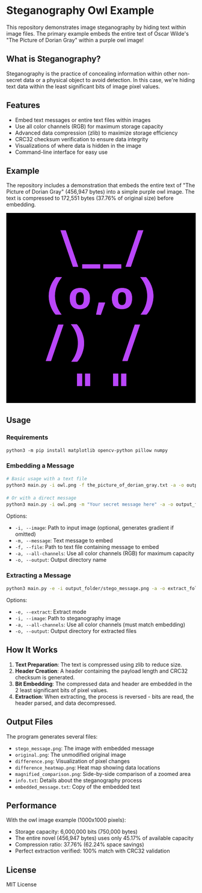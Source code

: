# Steganography Owl Example

This repository demonstrates image steganography by hiding text within image files. The primary example embeds the entire text of Oscar Wilde's "The Picture of Dorian Gray" within a purple owl image!

## What is Steganography?

Steganography is the practice of concealing information within other non-secret data or a physical object to avoid detection. In this case, we're hiding text data within the least significant bits of image pixel values.

## Features

- Embed text messages or entire text files within images
- Use all color channels (RGB) for maximum storage capacity
- Advanced data compression (zlib) to maximize storage efficiency
- CRC32 checksum verification to ensure data integrity
- Visualizations of where data is hidden in the image
- Command-line interface for easy use

## Example

The repository includes a demonstration that embeds the entire text of "The Picture of Dorian Gray" (456,947 bytes) into a simple purple owl image. The text is compressed to 172,551 bytes (37.76% of original size) before embedding.

![Owl Image](owl.png)

## Usage

### Requirements

```
python3 -m pip install matplotlib opencv-python pillow numpy
```

### Embedding a Message

```bash
# Basic usage with a text file
python3 main.py -i owl.png -f the_picture_of_dorian_gray.txt -a -o output_folder

# Or with a direct message
python3 main.py -i owl.png -m "Your secret message here" -a -o output_folder
```

Options:
- `-i, --image`: Path to input image (optional, generates gradient if omitted)
- `-m, --message`: Text message to embed
- `-f, --file`: Path to text file containing message to embed
- `-a, --all-channels`: Use all color channels (RGB) for maximum capacity
- `-o, --output`: Output directory name

### Extracting a Message

```bash
python3 main.py -e -i output_folder/stego_message.png -a -o extract_folder
```

Options:
- `-e, --extract`: Extract mode
- `-i, --image`: Path to steganography image
- `-a, --all-channels`: Use all color channels (must match embedding)
- `-o, --output`: Output directory for extracted files

## How It Works

1. **Text Preparation**: The text is compressed using zlib to reduce size.
2. **Header Creation**: A header containing the payload length and CRC32 checksum is generated.
3. **Bit Embedding**: The compressed data and header are embedded in the 2 least significant bits of pixel values.
4. **Extraction**: When extracting, the process is reversed - bits are read, the header parsed, and data decompressed.

## Output Files

The program generates several files:
- `stego_message.png`: The image with embedded message
- `original.png`: The unmodified original image
- `difference.png`: Visualization of pixel changes
- `difference_heatmap.png`: Heat map showing data locations
- `magnified_comparison.png`: Side-by-side comparison of a zoomed area
- `info.txt`: Details about the steganography process
- `embedded_message.txt`: Copy of the embedded text

## Performance

With the owl image example (1000x1000 pixels):
- Storage capacity: 6,000,000 bits (750,000 bytes)
- The entire novel (456,947 bytes) uses only 45.17% of available capacity
- Compression ratio: 37.76% (62.24% space savings)
- Perfect extraction verified: 100% match with CRC32 validation

## License

MIT License 